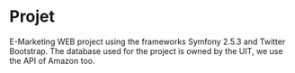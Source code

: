 Projet
======

E-Marketing WEB project using the frameworks Symfony 2.5.3 and Twitter Bootstrap. The database used for the project is owned by the UIT, we use the API of Amazon too.
